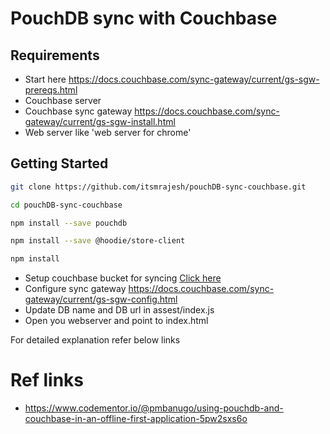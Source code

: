 # PouchDB sync with Couchbase

## Requirements
- Start here https://docs.couchbase.com/sync-gateway/current/gs-sgw-prereqs.html
- Couchbase server
- Couchbase sync gateway https://docs.couchbase.com/sync-gateway/current/gs-sgw-install.html
- Web server like 'web server for chrome'

## Getting Started

```bash
git clone https://github.com/itsmrajesh/pouchDB-sync-couchbase.git

cd pouchDB-sync-couchbase

npm install --save pouchdb

npm install --save @hoodie/store-client

npm install

```

- Setup couchbase bucket for syncing [Click here](https://docs.couchbase.com/sync-gateway/current/gs-sgw-svr-cfg.html#step-2create-rbac-user)
- Configure sync gateway https://docs.couchbase.com/sync-gateway/current/gs-sgw-config.html
- Update DB name and DB url in assest/index.js
- Open you webserver and point to index.html

For detailed explanation refer below links



# Ref links 

- https://www.codementor.io/@pmbanugo/using-pouchdb-and-couchbase-in-an-offline-first-application-5pw2sxs6o
